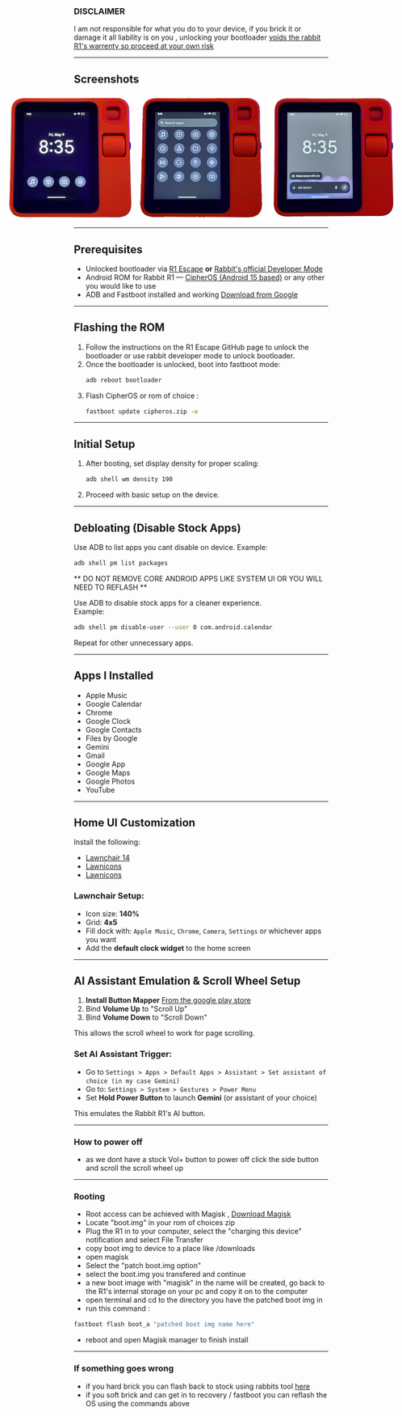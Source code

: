 ### DISCLAIMER

I am not responsible for what you do to your device, if you brick it or damage it all liability is on you , unlocking your bootloader [voids the rabbit R1's warrenty so proceed at your own risk](https://www.rabbit.tech/support/article/unlock-bootloader-rabbit-r1?srsltid=AfmBOooyXSU5d_z7SYVEGrZlLelYWU1RjnWxfNm0oj9LTcUd3CiYJMYW)

---

## Screenshots

<div style="display: flex; gap: 10px; justify-content: center;">
  <img src="img/home.png" alt="Home Screen" width="250"/>
  <img src="img/apps.png" alt="App Drawer" width="250"/>
  <img src="img/gemini.png" alt="Gemini Assistant" width="250"/>
</div>

---

## Prerequisites

- Unlocked bootloader via [R1 Escape](https://github.com/RabbitHoleEscapeR1/r1_escape) **or** [Rabbit's official Developer Mode](https://www.rabbit.tech/support/article/unlock-bootloader-rabbit-r1?srsltid=AfmBOooyXSU5d_z7SYVEGrZlLelYWU1RjnWxfNm0oj9LTcUd3CiYJMYW)
- Android ROM for Rabbit R1 — [CipherOS (Android 15 based)](https://cipheros.org.in/devices/r1) or any other you would like to use
- ADB and Fastboot installed and working [Download from Google](https://developer.android.com/tools/releases/platform-tools)

---

## Flashing the ROM

1. Follow the instructions on the R1 Escape GitHub page to unlock the bootloader or use rabbit developer mode to unlock bootloader.
2. Once the bootloader is unlocked, boot into fastboot mode:
   ```bash
   adb reboot bootloader
   ```
3. Flash CipherOS or rom of choice :
   ```bash
   fastboot update cipheros.zip -w
   ```

---

## Initial Setup

1. After booting, set display density for proper scaling:
   ```bash
   adb shell wm density 190
   ```
2. Proceed with basic setup on the device.

---

## Debloating (Disable Stock Apps)
Use ADB to list apps you cant disable on device.
Example:
```bash
adb shell pm list packages
```
** DO NOT REMOVE CORE ANDROID APPS LIKE SYSTEM UI OR YOU WILL NEED TO REFLASH **


Use ADB to disable stock apps for a cleaner experience.  
Example:
```bash
adb shell pm disable-user --user 0 com.android.calendar
```
Repeat for other unnecessary apps.

---

## Apps I Installed

- Apple Music  
- Google Calendar  
- Chrome  
- Google Clock  
- Google Contacts  
- Files by Google  
- Gemini  
- Gmail  
- Google App  
- Google Maps  
- Google Photos  
- YouTube  

---

## Home UI Customization

Install the following:

- [Lawnchair 14](https://lawnchair.app/) 
- [Lawnicons](https://lawnchair.app/)  
- [Lawnicons](https://lawnchair.app/)   

### Lawnchair Setup:
- Icon size: **140%**
- Grid: **4x5**
- Fill dock with: `Apple Music`, `Chrome`, `Camera`, `Settings` or whichever apps you want
- Add the **default clock widget** to the home screen 

---

## AI Assistant Emulation & Scroll Wheel Setup

1. **Install Button Mapper** [From the google play store](https://play.google.com/store/apps/details?id=flar2.homebutton&hl=en_GB)  
2. Bind **Volume Up** to "Scroll Up"
3. Bind **Volume Down** to "Scroll Down"

This allows the scroll wheel to work for page scrolling.

### Set AI Assistant Trigger:
- Go to `Settings > Apps > Default Apps > Assistant > Set assistant of choice (in my case Gemini)`
- Go to: `Settings > System > Gestures > Power Menu`
- Set **Hold Power Button** to launch **Gemini** (or assistant of your choice)

This emulates the Rabbit R1's AI button.

---

### How to power off
- as we dont have a stock Vol+ button to power off click the side button and scroll the scroll wheel up

---

### Rooting 
- Root access can be achieved with Magisk , [Download Magisk](https://github.com/topjohnwu/Magisk)
- Locate "boot.img" in your rom of choices zip
- Plug the R1 in to your computer, select the "charging this device" notification and select File Transfer
- copy boot img to device to a place like /downloads
- open magisk
- Select the "patch boot.img option" 
- select the boot.img you transfered and continue
- a new boot image with "magisk" in the name will be created, go back to the R1's internal storage on your pc and copy it on to the computer
- open terminal and cd to the directory you have the patched boot img in
- run this command :
```bash
fastboot flash boot_a "patched boot img name here" 
```
- reboot and open Magisk manager to finish install

---

### If something goes wrong
- if you hard brick you can flash back to stock using rabbits tool [here](https://rabbit-hmi-oss.github.io/flashing/)
- if you soft brick and can get in to recovery / fastboot you can reflash the OS using the commands above